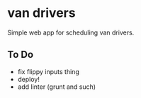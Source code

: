 # van drivers
Simple web app for scheduling van drivers.

## To Do
- fix flippy inputs thing
- deploy!
- add linter (grunt and such)
